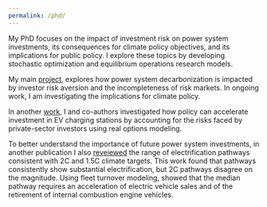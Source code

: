 ```yaml
---
permalink: /phd/
---
```

My PhD focuses on the impact of investment risk on power system investments, its consequences for climate policy objectives, and its implications for public policy. I explore these topics by developing stochastic optimization and equilibrium operations research models.

My main [project](https://ceepr.mit.edu/workingpaper/consequences-of-the-missing-risk-market-problem-for-power-system-emissions/), explores how power system decarbonization is impacted by investor risk aversion and the incompleteness of risk markets. In ongoing work, I am investigating the implications for climate policy.

In another [work](https://www.sciencedirect.com/science/article/pii/S0301421523002884), I and co-authors investigated how policy can accelerate investment in EV charging stations by accounting for the risks faced by private-sector investors using real options modeling. 

To better understand the importance of future power system investments, in another publication I also [reveiewed](https://onlinelibrary.wiley.com/doi/10.1002/9783527831425.ch8) the range of electrification pathways consistent with 2C and 1.5C climate targets. This work found that pathways consistently show substantial electrification, but 2C pathways disagree on the magnitude. Using fleet turnover modeling,  showed that the median pathway requires an acceleration of electric vehicle sales and of the retirement of internal combustion engine vehicles. 


